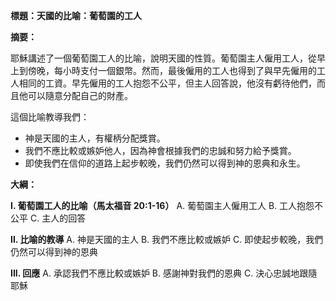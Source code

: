 **標題：天國的比喻：葡萄園的工人**

**摘要：**

耶穌講述了一個葡萄園工人的比喻，說明天國的性質。葡萄園主人僱用工人，從早上到傍晚，每小時支付一個銀幣。然而，最後僱用的工人也得到了與早先僱用的工人相同的工資。早先僱用的工人抱怨不公平，但主人回答說，他沒有虧待他們，而且他可以隨意分配自己的財產。

這個比喻教導我們：

* 神是天國的主人，有權柄分配獎賞。
* 我們不應比較或嫉妒他人，因為神會根據我們的忠誠和努力給予獎賞。
* 即使我們在信仰的道路上起步較晚，我們仍然可以得到神的恩典和永生。

**大綱：**

**I. 葡萄園工人的比喻（馬太福音 20:1-16）**
    A. 葡萄園主人僱用工人
    B. 工人抱怨不公平
    C. 主人的回答

**II. 比喻的教導**
    A. 神是天國的主人
    B. 我們不應比較或嫉妒
    C. 即使起步較晚，我們仍然可以得到神的恩典

**III. 回應**
    A. 承認我們不應比較或嫉妒
    B. 感謝神對我們的恩典
    C. 決心忠誠地跟隨耶穌